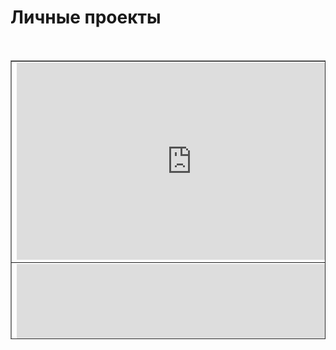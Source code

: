 <h1>Личные проекты</h1>
<br>
<table style="border-collapse: collapse; width: 100%; height: 446px;" border="1">
<tbody>
<tr style="height: 18px;">
<td style="width: 50%; height: 18px;"><iframe src="https://www.youtube.com/embed/yWWU3RL4BlM" width="560" height="315" frameborder="0" allowfullscreen="allowfullscreen"></iframe></td>
<td style="width: 50%; height: 18px; text-align: center;">
<h2>Hyper casual 3D Dash Master tap to dash mechanic game</h2>
<p>(2021 05 03)</p>
</td>
</tr>
<tr style="height: 18px;">
<td style="width: 50%; height: 18px;"><iframe src="https://www.youtube.com/embed/P39Or8gx194" width="560" height="315" frameborder="0" allowfullscreen="allowfullscreen"></iframe></td>
<td style="width: 50%; height: 18px; text-align: center;">
<h2>Hyper casual 3D Sausage Jumper sling mechanic game</h2>
<p>(2021 23 02)</p>
</td>
</tr>
<tr style="height: 18px;">
<td style="width: 50%; height: 18px;"><iframe src="https://www.youtube.com/embed/jDk29PJ1ejE" width="560" height="315" frameborder="0" allowfullscreen="allowfullscreen"></iframe></td>
<td style="width: 50%; height: 18px; text-align: center;">
<h2>Hyper casual 3D Bank Robbers tap timing shooting game</h2>
<p>(2020 11 05)</p>
</td>
</tr>
<tr style="height: 18px;">
<td style="width: 50%; height: 18px;"><iframe src="https://www.youtube.com/embed/4IwgvPQDJxU" width="560" height="315" frameborder="0" allowfullscreen="allowfullscreen"></iframe></td>
<td style="width: 50%; height: 18px; text-align: center;">
<h2>Hyper casual 3D Room ghost tap game</h2>
<p>(2020 11 28)</p>
</td>
</tr>
<tr style="height: 18px;">
<td style="width: 50%; height: 18px;"><iframe src="https://www.youtube.com/embed/C3Em8lRwsFw" width="560" height="315" frameborder="0" allowfullscreen="allowfullscreen"></iframe></td>
<td style="width: 50%; height: 18px; text-align: center;">
<h2>Hyper casual 3D Yard Defender turn based tap shooter</h2>
<p>(2020 12 21)</p>
</td>
</tr>	
<tr style="height: 18px;">
<td style="width: 50%; height: 18px;"><iframe src="https://www.youtube.com/embed/r8wwOQxQW9w" width="560" height="315" frameborder="0" allowfullscreen="allowfullscreen"></iframe></td>
<td style="width: 50%; height: 18px; text-align: center;">
<h2>2D Top down Shooter</h2>
<p>(2019 10 28)</p>
<p><a href="https://github.com/kritlock11/2D_Top-down_Shooter">https://github.com/kritlock11/2D_Top-down_Shooter</a></p>
</td>
</tr>
<tr style="height: 18px;">
<td style="width: 50%; height: 18px;"><iframe src="https://www.youtube.com/embed/LLXSgOTDGyc" width="560" height="315" frameborder="0" allowfullscreen="allowfullscreen"></iframe></td>
<td style="width: 50%; height: 18px; text-align: center;">
<h2>2D platformer boss fight</h2>
<p>(2019 08 21)</p>
<p><a href="https://github.com/kritlock11/2D_Platformer">https://github.com/kritlock11/2D_Platformer</a></p>
</td>
</tr>
<tr style="height: 320px;">
<td style="width: 50%; height: 320px;"><iframe src="https://www.youtube.com/embed/6zffsJ4C1VE" width="560" height="315" frameborder="0" allowfullscreen="allowfullscreen"></iframe></td>
<td style="width: 50%; height: 320px; text-align: center;">
<h2>3D FPS game</h2>
<p>(2019 10 24)</p>
<p><a href="https://github.com/kritlock11/3D_ShootingGame_Test">https://github.com/kritlock11/3D_ShootingGame_Test</a></p>
</td>
</tr>
<tr style="height: 18px;">
<td style="width: 50%; height: 18px;"><iframe src="https://www.youtube.com/embed/eH5tbHMeymQ" width="560" height="315" frameborder="0" allowfullscreen="allowfullscreen"></iframe></td>
<td style="width: 50%; height: 18px; text-align: center;">
<h2>2D Slot Mashine</h2>
<p>(2019 11 05)</p>
<p><a href="https://github.com/kritlock11/2D_Slot_Mashine_practice">https://github.com/kritlock11/2D_Slot_Mashine_practice</a></p>
</td>
</tr>
<tr style="height: 18px;">
<td style="width: 50%; height: 18px;"><iframe src="https://www.youtube.com/embed/jC8ODqn-2PU" width="560" height="315" frameborder="0" allowfullscreen="allowfullscreen"></iframe></td>
<td style="width: 50%; height: 18px; text-align: center;">
<h2>2D Space Shooter</h2>
<p>(2019 09 10)</p>
<p><a href="https://github.com/kritlock11/Space_Captain">https://github.com/kritlock11/Space_Captain</a></p>
</td>
</tr>
<tr style="height: 18px;">
<td style="width: 50%; height: 18px;"><iframe src="https://www.youtube.com/embed/7trwEr8OUIE" width="560" height="315" frameborder="0" allowfullscreen="allowfullscreen"></iframe></td>
<td style="width: 50%; height: 18px; text-align: center;">
<h2>3D Red Blue Hunt (Poisson Sampling practice)</h2>
<p>(2020 06 30)</p>
<p><a href="https://github.com/kritlock11/RedBlueHunt">https://github.com/kritlock11/RedBlueHunt</a></p>
</td>
</tr>
<tr style="height: 18px;">
<td style="width: 50%; height: 18px;"><iframe src="https://www.youtube.com/embed/mboefXxze40" width="560" height="315" frameborder="0" allowfullscreen="allowfullscreen"></iframe></td>
<td style="width: 50%; height: 18px; text-align: center;">
<h2>2D Ability Drop</h2>
<p>(2019 09 04)</p>
<p><a href="https://github.com/kritlock11/2D_AbilityDropGame_UI_test">https://github.com/kritlock11/2D_AbilityDropGame_UI_test</a></p>
</td>
</tr>
<tr style="height: 18px;">
<td style="width: 50%; height: 18px;"><iframe src="https://www.youtube.com/embed/htUqdUczfzw" width="560" height="315" frameborder="0" allowfullscreen="allowfullscreen"></iframe></td>
<td style="width: 50%; height: 18px; text-align: center;">
<h2>2D clicker skills tallents</h2>
<p>(2019 08 21)</p>
<p><a href="https://github.com/kritlock11/2D_Clicker_UI_test">https://github.com/kritlock11/2D_Clicker_UI_test</a></p>
</td>
</tr>
<tr style="height: 18px;">
<td style="width: 50%; height: 18px;"><iframe src="https://www.youtube.com/embed/4lbNfrzEit0" width="560" height="315" frameborder="0" allowfullscreen="allowfullscreen"></iframe></td>
<td style="width: 50%; height: 18px; text-align: center;">
<h2>3D PathFinding LineRenderer</h2>
<p>(2019 09 30)</p>
<p><a href="https://github.com/kritlock11/PathFinding_LineRenderer">https://github.com/kritlock11/PathFinding_LineRenderer</a></p>
</td>
</tr>
<tr style="height: 18px;">
<td style="width: 50%; height: 18px;"><iframe src="https://www.youtube.com/embed/FyfOIeRjQtI" width="560" height="315" frameborder="0" allowfullscreen="allowfullscreen"></iframe></td>
<td style="width: 50%; height: 18px; text-align: center;">
<h2>2D FishBattle</h2>
<p>(2019 10 24)</p>
<p><a href="https://github.com/kritlock11/2D_FishBattle">https://github.com/kritlock11/2D_FishBattle</a></p>
</td>
</tr>
<tr style="height: 18px;">
<td style="width: 50%; height: 18px;"><iframe src="https://www.youtube.com/embed/I_8pbclj2Sk" width="560" height="315" frameborder="0" allowfullscreen="allowfullscreen"></iframe></td>
<td style="width: 50%; height: 18px;">
<h2 style="text-align: center;">2D EndlessRunner</h2>
<p style="text-align: center;">(2019 08 21)</p>
<p style="text-align: center;"><a href="https://github.com/kritlock11/2D_EndlessRunner">https://github.com/kritlock11/2D_EndlessRunner</a></p>
</td>
</tr>
</tbody>
</table>